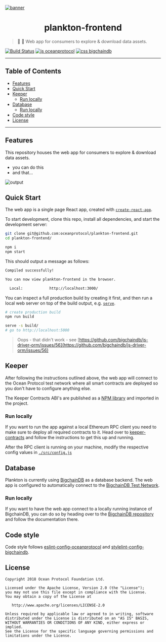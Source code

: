 [![banner](https://raw.githubusercontent.com/oceanprotocol/art/master/github/repo-banner%402x.png)](https://oceanprotocol.com)

<h1 align="center">plankton-frontend</h1>

> 🦑 🦄 Web app for consumers to explore & download data assets.

[![Build Status](https://travis-ci.com/oceanprotocol/plankton-frontend.svg?token=3psqw6c8KMDqfdGQ2x6d&branch=master)](https://travis-ci.com/oceanprotocol/plankton-frontend)
[![js oceanprotocol](https://img.shields.io/badge/js-oceanprotocol-7b1173.svg)](https://github.com/oceanprotocol/eslint-config-oceanprotocol)
[![css bigchaindb](https://img.shields.io/badge/css-bigchaindb-39BA91.svg)](https://github.com/bigchaindb/stylelint-config-bigchaindb)

---

## Table of Contents

  - [Features](#features)
  - [Quick Start](#quick-start)
  - [Keeper](#keeper)
     - [Run locally](#run-locally)
  - [Database](#database)
     - [Run locally](#run-locally)
  - [Code style](#code-style)
  - [License](#license)

---

## Features

This repository houses the web app for consumers to explore & download data assets.

- you can do this
- and that...

![output](https://user-images.githubusercontent.com/6178597/41625184-37cf5e4c-7418-11e8-81c2-f779e5f7ee8b.gif)

## Quick Start

The web app is a single page React app, created with [`create-react-app`](https://github.com/facebook/create-react-app).

To start development, clone this repo, install all dependencies, and start the development server:

```bash
git clone git@github.com:oceanprotocol/plankton-frontend.git
cd plankton-frontend/

npm i
npm start
```
This should output a message as follows:

```bash
Compiled successfully!

You can now view plankton-frontend in the browser.

  Local:            http://localhost:3000/
```

You can inspect a full production build by creating it first, and then run a local web server on top of the build output, e.g. [`serve`](https://github.com/zeit/serve).

```bash
# create production build
npm run build

serve -s build/
# go to http://localhost:5000
```

> Oops - that didn't work - see [https://github.com/bigchaindb/js-driver-orm/issues/56](https://github.com/bigchaindb/js-driver-orm/issues/56)

## Keeper

After following the instructions outlined above, the web app will connect to the Ocean Protocol test network where all smart contracts are deployed so you don't have to configure anything else.

The Keeper Contracts ABI's are published as a [NPM library](https://www.npmjs.com/package/@oceanprotocol/keeper-contracts) and imported in the project.

### Run locally

If you want to run the app against a local Ethereum RPC client you need to make sure to deploy all required contracts to it. Head over to [keeper-contracts](https://github.com/oceanprotocol/keeper-contracts) and follow the instructions to get this up and running.

After the RPC client is running on your machine, modify the respective config values in [`./src/config.js`](./src/config.js)

## Database

Plankton is currently using [BigchainDB](http://github.com/bigchaindb/bigchaindb) as a database backend. The web app is configured to automatically connect to the [BigchainDB Test Network](https://testnet.bigchaindb.com/).

### Run locally

If you want to have the web app connect to a locally running instance of BigchainDB, you can do so by heading over to the [BigchainDB repository](https://github.com/bigchaindb/bigchaindb) and follow the documentation there.

## Code style

Code style follows [eslint-config-oceanprotocol](https://github.com/oceanprotocol/eslint-config-oceanprotocol) and [stylelint-config-bigchaindb](https://github.com/bigchaindb/stylelint-config-bigchaindb).

## License

```
Copyright 2018 Ocean Protocol Foundation Ltd.

Licensed under the Apache License, Version 2.0 (the "License");
you may not use this file except in compliance with the License.
You may obtain a copy of the License at

   http://www.apache.org/licenses/LICENSE-2.0

Unless required by applicable law or agreed to in writing, software
distributed under the License is distributed on an "AS IS" BASIS,
WITHOUT WARRANTIES OR CONDITIONS OF ANY KIND, either express or implied.
See the License for the specific language governing permissions and
limitations under the License.
```
